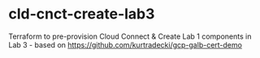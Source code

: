 # cld-cnct-create-lab3
Terraform to pre-provision Cloud Connect &amp; Create Lab 1 components in  Lab 3 - based on https://github.com/kurtradecki/gcp-galb-cert-demo
